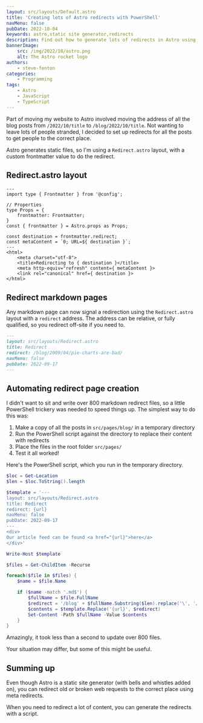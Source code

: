 ```yaml
---
layout: src/layouts/Default.astro
title: 'Creating lots of Astro redirects with PowerShell'
navMenu: false
pubDate: 2022-10-04
keywords: astro,static site generator,redirects
description: Find out how to generate lots of redirects in Astro using a PowerShell script.
bannerImage:
    src: /img/2022/10/astro.png
    alt: The Astro rocket logo
authors:
    - steve-fenton
categories:
    - Programming
tags:
    - Astro
    - JavaScript
    - TypeScript
---
```


Part of moving my website to Astro involved moving the address of all the blog posts from `/2022/10/title` to `/blog/2022/10/title`. Not wanting to leave lots of people stranded, I decided to set up redirects for all the posts to get people to the correct place.

Astro generates static files, so I'm using a `Redirect.astro` layout, with a custom frontmatter value to do the redirect.

## Redirect.astro layout

```astro
---
import type { Frontmatter } from '@config';

// Properties
type Props = {
    frontmatter: Frontmatter;
}
const { frontmatter } = Astro.props as Props;

const destination = frontmatter.redirect;
const metaContent = `0; URL=${ destination }`;
---
<html>
    <meta charset="utf-8">
    <title>Redirecting to { destination }</title>
    <meta http-equiv="refresh" content={ metaContent }>
    <link rel="canonical" href={ destination }>
</html>
```

## Redirect markdown pages

Any markdown page can now signal a redirection using the `Redirect.astro` layout with a `redirect` address. The address can be relative, or fully qualified, so you redirect off-site if you need to.

```markdown
---
layout: src/layouts/Redirect.astro
title: Redirect
redirect: /blog/2009/04/pie-charts-are-bad/
navMenu: false
pubDate: 2022-09-17
---

```

## Automating redirect page creation

I didn't want to sit and write over 800 markdown redirect files, so a little PowerShell trickery was needed to speed things up. The simplest way to do this was:

1. Make a copy of all the posts in `src/pages/blog/` in a temporary directory
2. Run the PowerShell script against the directory to replace their content with redirects
3. Place the files in the root folder `src/pages/`
4. Test it all worked!

Here's the PowerShell script, which you run in the temporary directory.

```powershell
$loc = Get-Location
$len = $loc.ToString().length

$template = '---
layout: src/layouts/Redirect.astro
title: Redirect
redirect: {url}
navMenu: false
pubDate: 2022-09-17
---
<div>
Our article feed can be found <a href="{url}">here</a>
</div>'

Write-Host $template

$files = Get-ChildItem -Recurse

foreach($file in $files) {
    $name = $file.Name

    if ($name -match '.md$') {
        $fullName = $file.FullName
        $redirect = '/blog' + $fullName.Substring($len).replace('\', '/').replace('.md', '/')
        $contents = $template.Replace('{url}', $redirect)
        Set-Content -Path $fullName -Value $contents
    }
}
```

Amazingly, it took less than a second to update over 800 files.

Your situation may differ, but some of this might be useful.

## Summing up

Even though Astro is a static site generator (with bells and whistles added on), you can redirect old or broken web requests to the correct place using meta redirects.

When you need to redirect a lot of content, you can generate the redirects with a script.